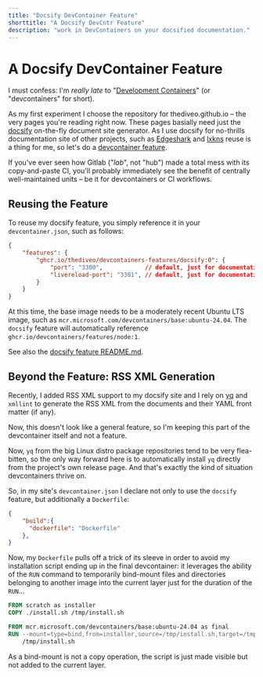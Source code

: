 ```yaml
---
title: "Docsify DevContainer Feature"
shorttitle: "A Docsify DevCntr Feature"
description: "work in DevContainers on your docsified documentation."
---
```


# A Docsify DevContainer Feature

I must confess: I'm _really late_ to "[Development
Containers](https://containers.dev/)" (or "devcontainers" for short).

As my first experiment I choose the repository for thediveo.github.io – the very
pages you're reading right now. These pages basially need just the
[docsify](https://docsify.js.org) on-the-fly document site generator. As I use
docsify for no-thrills documentation site of other projects, such as
[Edgeshark](https://edgeshark.siemens.io) and
[lxkns](https://thediveo.github.io/lxkns) reuse is a thing for me, so let's do a
[devcontainer
feature](https://code.visualstudio.com/blogs/2022/09/15/dev-container-features).

If you've ever seen how Gitlab ("_lab_", not "hub") made a total mess with its
copy-and-paste CI, you'll probably immediately see the benefit of centrally
well-maintained units – be it for devcontainers or CI workflows.

## Reusing the Feature

To reuse my docsify feature, you simply reference it in your
`devcontainer.json`, such as follows:

```json
{
    "features": {
        "ghcr.io/thediveo/devcontainers-features/docsify:0": {
            "port": "3300",            // default, just for documentation
            "livereload-port": "3301", // default, just for documentation
        }
    }
}
```

At this time, the base image needs to be a moderately recent Ubuntu LTS image,
such as `mcr.microsoft.com/devcontainers/base:ubuntu-24.04`. The `docsify`
feature will automatically reference `ghcr.io/devcontainers/features/node:1`.

See also the [docsify feature
README.md](https://github.com/thediveo/devcontainer-features/blob/master/src/docsify/README.md).

## Beyond the Feature: RSS XML Generation

Recently, I added RSS XML support to my docsify site and I rely on
[yq](https://github.com/mikefarah/yq) and `xmllint` to generate the RSS XML from
the documents and their YAML front matter (if any).

Now, this doesn't look like a general feature, so I'm keeping this part of the
devcontainer itself and not a feature.

Now, `yq` from the big Linux distro package repositories tend to be very
flea-bitten, so the only way forward here is to automatically install `yq`
directly from the project's own release page. And that's exactly the kind of
situation devcontainers thrive on.

So, in my site's `devcontainer.json` I declare not only to use the `docsify` feature, but additionally a `Dockerfile`:

```json
{
    "build":{
      "dockerfile": "Dockerfile"  
    }, 
}
```

Now, my `Dockerfile` pulls off a trick of its sleeve in order to avoid my
installation script ending up in the final devcontainer: it leverages the
ability of the `RUN` command to temporarily bind-mount files and directories
belonging to another image into the current layer just for the duration of the
`RUN`...

```dockerfile
FROM scratch as installer
COPY ./install.sh /tmp/install.sh

FROM mcr.microsoft.com/devcontainers/base:ubuntu-24.04 as final
RUN --mount=type=bind,from=installer,source=/tmp/install.sh,target=/tmp/install.sh \
    /tmp/install.sh
```

As a bind-mount is not a copy operation, the script is just made visible but not
added to the current layer.
